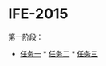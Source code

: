 # IFE-2015
第一阶段：
* [任务一](yangrenmu.github.io/IFE-2015/task/task01/index.html "task01") * [任务二](yangrenmu.github.io/IFE-2015/task/task02/index.html "task02") * [任务三](yangrenmu.github.io/IFE-2015/task/task03/index.html "task03") 


